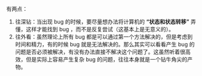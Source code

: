 有两点：

1.  往深钻：当出现 bug 的时候，要尽量想办法将计算机的 **“状态和状态转移”** 弄懂，这样才能找到 bug ，而不是反复尝试（这基本上是无意义的）。
2.  往外看：虽然理论上所有 bug 都是可以通过第一个方法解决的，但是考虑到时间和精力，有的时候 bug 就是无法解决的。那么其实可以看看产生 bug 的问题是否必须被解决，有没有办法直接不解决这个问题了。这虽然听着很高效，但是实际上容易产生复杂 bug 的问题，往往本身就是一个钻牛角尖的产物。
